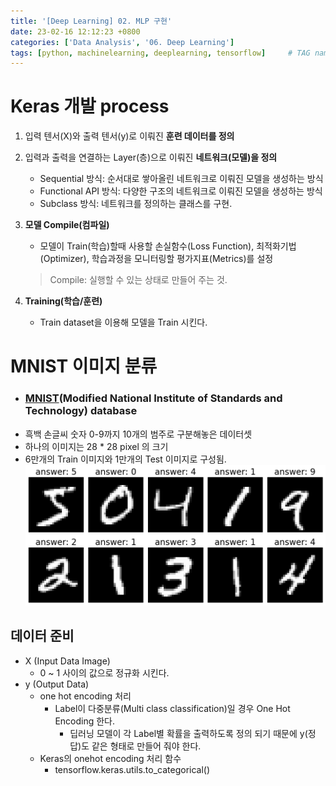 ```yaml
---
title: '[Deep Learning] 02. MLP 구현'
date: 23-02-16 12:12:23 +0800
categories: ['Data Analysis', '06. Deep Learning']
tags: [python, machinelearning, deeplearning, tensorflow]     # TAG names should always be lowercase
---
```


# Keras 개발 process

1. 입력 텐서(X)와 출력 텐서(y)로 이뤄진 **훈련 데이터를 정의**
2. 입력과 출력을 연결하는 Layer(층)으로 이뤄진 **네트워크(모델)을 정의**
    - Sequential 방식: 순서대로 쌓아올린 네트워크로 이뤄진 모델을 생성하는 방식
    - Functional API 방식: 다양한 구조의 네트워크로 이뤄진 모델을 생성하는 방식
    - Subclass 방식: 네트워크를 정의하는 클래스를 구현.
3. **모델 Compile(컴파일)**
    - 모델이 Train(학습)할때 사용할 손실함수(Loss Function), 최적화기법(Optimizer), 학습과정을 모니터링할 평가지표(Metrics)를 설정
    
    > Compile: 실행할 수 있는 상태로 만들어 주는 것.

4. **Training(학습/훈련)**
    - Train dataset을 이용해 모델을 Train 시킨다.

# MNIST 이미지 분류 
- ### [MNIST](https://ko.wikipedia.org/wiki/MNIST_%EB%8D%B0%EC%9D%B4%ED%84%B0%EB%B2%A0%EC%9D%B4%EC%8A%A4)(Modified National Institute of Standards and Technology) database
- 흑백 손글씨 숫자 0-9까지 10개의 범주로 구분해놓은 데이터셋
- 하나의 이미지는 28 * 28 pixel 의 크기
- 6만개의 Train 이미지와 1만개의 Test 이미지로 구성됨.
![Alt text](../../../assets/img/playdata/07_deep_learning/02-01.png)



## 데이터 준비
- X (Input Data Image)
    - 0 ~ 1 사이의 값으로 정규화 시킨다.
- y (Output Data)
    - one hot encoding 처리
        - Label이 다중분류(Multi class classification)일 경우 One Hot Encoding 한다.
            - 딥러닝 모델이 각 Label별 확률을 출력하도록 정의 되기 때문에 y(정답)도 같은 형태로 만들어 줘야 한다.
    - Keras의 onehot encoding 처리 함수
        - tensorflow.keras.utils.to_categorical()

